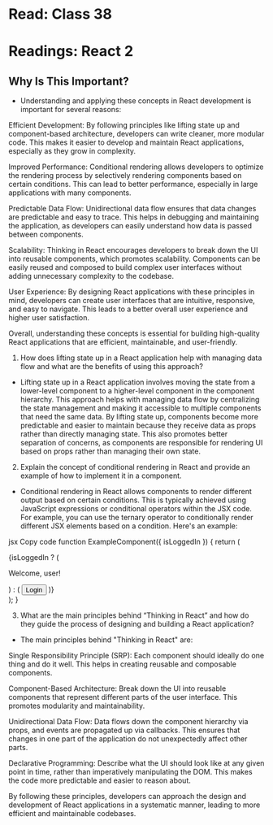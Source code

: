 # Read: Class 38

# Readings: React 2

## Why Is This Important?

- Understanding and applying these concepts in React development is important for several reasons:

Efficient Development: By following principles like lifting state up and component-based architecture, developers can write cleaner, more modular code. This makes it easier to develop and maintain React applications, especially as they grow in complexity.

Improved Performance: Conditional rendering allows developers to optimize the rendering process by selectively rendering components based on certain conditions. This can lead to better performance, especially in large applications with many components.

Predictable Data Flow: Unidirectional data flow ensures that data changes are predictable and easy to trace. This helps in debugging and maintaining the application, as developers can easily understand how data is passed between components.

Scalability: Thinking in React encourages developers to break down the UI into reusable components, which promotes scalability. Components can be easily reused and composed to build complex user interfaces without adding unnecessary complexity to the codebase.

User Experience: By designing React applications with these principles in mind, developers can create user interfaces that are intuitive, responsive, and easy to navigate. This leads to a better overall user experience and higher user satisfaction.

Overall, understanding these concepts is essential for building high-quality React applications that are efficient, maintainable, and user-friendly.


1. How does lifting state up in a React application help with managing data flow and what are the benefits of using this approach?

- Lifting state up in a React application involves moving the state from a lower-level component to a higher-level component in the component hierarchy. This approach helps with managing data flow by centralizing the state management and making it accessible to multiple components that need the same data. By lifting state up, components become more predictable and easier to maintain because they receive data as props rather than directly managing state. This also promotes better separation of concerns, as components are responsible for rendering UI based on props rather than managing their own state.

2. Explain the concept of conditional rendering in React and provide an example of how to implement it in a component.

- Conditional rendering in React allows components to render different output based on certain conditions. This is typically achieved using JavaScript expressions or conditional operators within the JSX code. For example, you can use the ternary operator to conditionally render different JSX elements based on a condition. Here's an example:

jsx
Copy code
function ExampleComponent({ isLoggedIn }) {
  return (
    <div>
      {isLoggedIn ? (
        <p>Welcome, user!</p>
      ) : (
        <button>Login</button>
      )}
    </div>
  );
}

3. What are the main principles behind “Thinking in React” and how do they guide the process of designing and building a React application?

- The main principles behind "Thinking in React" are:

Single Responsibility Principle (SRP): Each component should ideally do one thing and do it well. This helps in creating reusable and composable components.

Component-Based Architecture: Break down the UI into reusable components that represent different parts of the user interface. This promotes modularity and maintainability.

Unidirectional Data Flow: Data flows down the component hierarchy via props, and events are propagated up via callbacks. This ensures that changes in one part of the application do not unexpectedly affect other parts.

Declarative Programming: Describe what the UI should look like at any given point in time, rather than imperatively manipulating the DOM. This makes the code more predictable and easier to reason about.

By following these principles, developers can approach the design and development of React applications in a systematic manner, leading to more efficient and maintainable codebases.